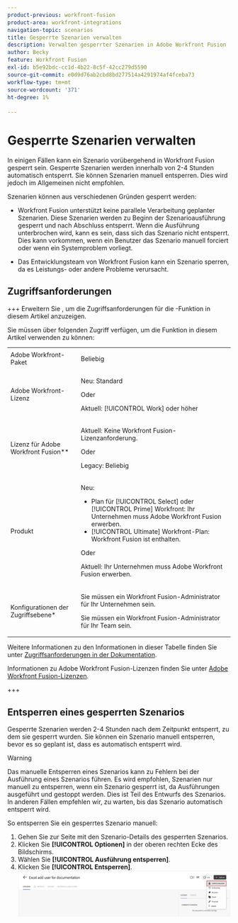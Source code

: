```yaml
---
product-previous: workfront-fusion
product-area: workfront-integrations
navigation-topic: scenarios
title: Gesperrte Szenarien verwalten
description: Verwalten gesperrter Szenarien in Adobe Workfront Fusion
author: Becky
feature: Workfront Fusion
exl-id: b5e92bdc-cc1d-4b22-8c5f-42cc279d5590
source-git-commit: e0d9d76ab2cbd8bd277514a4291974af4fceba73
workflow-type: tm+mt
source-wordcount: '371'
ht-degree: 1%

---
```


# Gesperrte Szenarien verwalten

In einigen Fällen kann ein Szenario vorübergehend in Workfront Fusion gesperrt sein. Gesperrte Szenarien werden innerhalb von 2-4 Stunden automatisch entsperrt. Sie können Szenarien manuell entsperren. Dies wird jedoch im Allgemeinen nicht empfohlen.

Szenarien können aus verschiedenen Gründen gesperrt werden:

* Workfront Fusion unterstützt keine parallele Verarbeitung geplanter Szenarien. Diese Szenarien werden zu Beginn der Szenarioausführung gesperrt und nach Abschluss entsperrt. Wenn die Ausführung unterbrochen wird, kann es sein, dass sich das Szenario nicht entsperrt. Dies kann vorkommen, wenn ein Benutzer das Szenario manuell forciert oder wenn ein Systemproblem vorliegt.

* Das Entwicklungsteam von Workfront Fusion kann ein Szenario sperren, da es Leistungs- oder andere Probleme verursacht.

## Zugriffsanforderungen

+++ Erweitern Sie , um die Zugriffsanforderungen für die -Funktion in diesem Artikel anzuzeigen.

Sie müssen über folgenden Zugriff verfügen, um die Funktion in diesem Artikel verwenden zu können:

<table style="table-layout:auto">
 <col> 
 <col> 
 <tbody> 
  <tr> 
   <td role="rowheader">Adobe Workfront-Paket</td> 
   <td> <p>Beliebig</p> </td> 
  </tr> 
  <tr data-mc-conditions=""> 
   <td role="rowheader">Adobe Workfront-Lizenz</td> 
   <td> <p>Neu: Standard</p><p>Oder</p><p>Aktuell: [!UICONTROL Work] oder höher</p> </td> 
  </tr> 
  <tr> 
   <td role="rowheader">Lizenz für Adobe Workfront Fusion**</td> 
   <td>
   <p>Aktuell: Keine Workfront Fusion-Lizenzanforderung.</p>
   <p>Oder</p>
   <p>Legacy: Beliebig </p>
   </td> 
  </tr> 
  <tr> 
   <td role="rowheader">Produkt</td> 
   <td>
   <p>Neu:</p> <ul><li>Plan für [!UICONTROL Select] oder [!UICONTROL Prime] Workfront: Ihr Unternehmen muss Adobe Workfront Fusion erwerben.</li><li>[!UICONTROL Ultimate] Workfront-Plan: Workfront Fusion ist enthalten.</li></ul>
   <p>Oder</p>
   <p>Aktuell: Ihr Unternehmen muss Adobe Workfront Fusion erwerben.</p>
   </td> 
  </tr>
  <tr data-mc-conditions=""> 
   <td role="rowheader">Konfigurationen der Zugriffsebene*</td> 
   <td> 
     <p>Sie müssen ein Workfront Fusion-Administrator für Ihr Unternehmen sein.</p>
     <p>Sie müssen ein Workfront Fusion-Administrator für Ihr Team sein.</p>
   </td> 
  </tr> 
   </td> 
  </tr> 
 </tbody> 
</table>

Weitere Informationen zu den Informationen in dieser Tabelle finden Sie unter [Zugriffsanforderungen in der Dokumentation](/help/workfront-fusion/references/licenses-and-roles/access-level-requirements-in-documentation.md).

Informationen zu Adobe Workfront Fusion-Lizenzen finden Sie unter [Adobe Workfront Fusion-Lizenzen](/help/workfront-fusion/set-up-and-manage-workfront-fusion/licensing-operations-overview/license-automation-vs-integration.md).

+++


## Entsperren eines gesperrten Szenarios

Gesperrte Szenarien werden 2-4 Stunden nach dem Zeitpunkt entsperrt, zu dem sie gesperrt wurden. Sie können ein Szenario manuell entsperren, bevor es so geplant ist, dass es automatisch entsperrt wird.

>[!WARNING]
>
>Das manuelle Entsperren eines Szenarios kann zu Fehlern bei der Ausführung eines Szenarios führen. Es wird empfohlen, Szenarien nur manuell zu entsperren, wenn ein Szenario gesperrt ist, da Ausführungen ausgeführt und gestoppt werden. Dies ist Teil des Entwurfs des Szenarios. In anderen Fällen empfehlen wir, zu warten, bis das Szenario automatisch entsperrt wird.


So entsperren Sie ein gesperrtes Szenario manuell:

1. Gehen Sie zur Seite mit den Szenario-Details des gesperrten Szenarios.
1. Klicken Sie **[!UICONTROL Optionen]** in der oberen rechten Ecke des Bildschirms.
1. Wählen Sie **[!UICONTROL Ausführung entsperren]**.
1. Klicken Sie **[!UICONTROL Entsperren]**.
   ![Szenario entsperren](assets/unlock-scenario.png)
